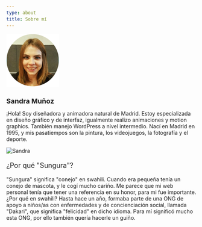 ```yaml
---
type: about
title: Sobre mí
---
```

<div style="align: center; margin-bottom:4%;">
<img src="/images/yo.png" alt="Sandra" >
</div>

<h1 style="font-weight: semi-bold; font-size: 18px">
Sandra Muñoz
</h1>

¡Hola! Soy diseñadora y animadora natural de Madrid. Estoy especializada en diseño gráfico y de interfaz, igualmente realizo animaciones y motion graphics. También manejo WordPress a nivel intermedio. Nací en Madrid en 1995, y mis pasatiempos son la pintura, los videojuegos, la fotografía y el deporte.




<div style="align: center; margin-bottom:4%;">
<img src="/images/sungura.gif" alt="Sandra" >
</div>

<p style="font-size: 18px">
¿Por qué "Sungura"?
</p>

"Sungura" significa "conejo" en swahili. Cuando era pequeña tenía un conejo de mascota, y le cogí mucho cariño. Me parece que mi web personal tenía que tener una referencia en su honor, para mi fue importante. ¿Por qué en swahili? Hasta hace un año, formaba parte de una ONG de apoyo a niños/as con enfermedades y de concienciación social, llamada "Dakari", que significa "felicidad" en dicho idioma. Para mí significó mucho esta ONG, por ello también quería hacerle un guiño.
